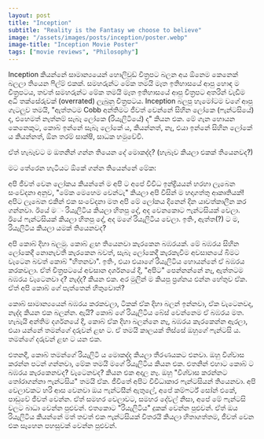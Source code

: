 ```yaml
---
layout: post
title: "Inception"
subtitle: "Reality is the Fantasy we choose to believe"
image: "/assets/images/posts/inception/poster.webp"
image-title: "Inception Movie Poster"
tags: ["movie reviews", "Philosophy"]
---
```


Inception කියන්නේ සාමාන්‍යයෙන් හොලිවුඩ් චිත්‍රපට බලන අය ඕනෙම කෙනෙක් බලලා තියෙන ෆිල්ම් එකක්. සමහරුන්ට මේක තමයි මෑත
ඉතිහාසයේ ආපු හොඳ ම චිත්‍රපටය, තවත් සමහරුන්ට මේක තමයි මෑත ඉතිහාසයේ ආපු චිත්‍රපට අතරින් වැඩිම අධි තක්සේරුවක් (overrated)
ලැබුනු චිත්‍රපටය. Inception බලපු හැමෝටම වගේ ආපු ගැටලුව තමයි, "ඇත්තටම Cobb අන්තිමට ජීවත් වෙන්නේ සිහින ලෝකෙ (ෆැන්ටසියේ) ද,
එහෙමත් නැත්නම් සැබෑ ලෝකෙ (රියැලිටියේ) ද" කියන එක. මේ ගැන හොයන කෙනෙකුට, කොබ් ඉන්නේ සැබෑ ලෝකේ ය, කියන්නත්, නෑ, එයා ඉන්නේ
සිහින ලෝකේ ය කියන්නත්, ඕන තරම් සාක්ෂි, සාධක හමුවේවි.

ඒත් හැබෑවට ම ඔතනින් ගන්න තියෙන දේ මොකද්ද? (හැබෑව කියලා එකක් තියෙනවද?)

මට තේරෙන හැටියට ඕකේ ගන්න තියෙන්නේ මේක:

අපි ජීවත් වෙන ලෝකය කියන්නේ ම අපි ට අපේ විවිධ ඉන්ද්‍රියයන් හරහා ලැබෙන සංවේදනා අනුව, "මේක මෙහෙම වෙන්ටැ" කියලා අපි විසින් ම
හදාගත්තු ආකෘතියක්! අපිට ලැබෙන එකින් එක සංවේදනා මත අපි මේ ලෝකය දිනෙන් දින යාවත්කාලීන කර ගන්නවා. ඊයේ ම⁣ං රියැලිටිය කියලා
හිතපු දේ, අද වෙනකොට ෆැන්ටසියක් වෙලා. ඊයේ ෆැන්ටසියක් කියලා හිතපු දේ, අද මගේ රියැලිටිය වෙලා. ඉතිං, ඇත්ත(?) ට ම, රියැලිටිය
කියලා යමක් තියෙනවද?

අපි කොබ් දිහා බලමු. කොබ් ළඟ තියෙනවා කැරකෙන බඹරයක්. මේ බඹරය සිහින ලෝකෙදී නොනැවතී කැරකෙන බවත්, සැබෑ ලෝකෙදී කැරකැවීම
අවසානයේ බිමට වැටෙන බවත් කොබ් "හිතනවා". ඉතිං, එයා එයාගේ රියැලිටිය හොයන්නේ ඒ බඹරය කරකවලා. ඒත් චිත්‍රපටයේ අවසාන දර්ශනයේ දී,
"අපිට" පෙන්නන්නේ නෑ, ඇත්තටම බඹරය වැටෙනවා ද? නැද්ද? කියන එක. අර මුලින් ම කියපු ප්‍රශ්නය එන්න හේතුව ඒක. ඒත් අපි කොබ් ගේ
පැත්තෙන් හිතුවොත්?

කොබ් සාමාන්‍යයෙන් බඹරය කරකවලා, ටිකක් ඒක දිහා බලන් ඉන්නවා, ඒක වැටෙනවද, නැද්ද කියන එක බලන්න. ඇයි? කොබ් ගේ රියැලිටිය බේස්
වෙන්නෙම ඒ බඹරය මත. හැබැයි අන්තිම දර්ශනයේ දී, කොබ් ඒක දිහා බලන්නෙ නෑ, බඹරය කැරකෙන්න ඇරලා, එයා යන්නේ තමන්ගේ දරුවන් ළඟ ට. ඒ
තමයි කාලයක් තිස්සේ ඔහුගේ ෆැන්ටසි ය. තමන්ගේ දරුවන් ළඟ ට යන එක.

එතනදී, කොබ් තමන්ගේ රියැලිටි ය මොකද්ද කියලා තීරණයකට එනවා. ඔහු විශ්වාස කරන්න පටන් ගන්නවා, මේක තමයි මගේ රියැලිටිය කියන එක.
එතනින් එහාට කොබ් ට බඹරය කැරකෙනවද? වැටෙනවද? කියන එක අදාල නෑ. ඔහු "විශ්වාස කරන්නට තෝරාගන්නා ෆැන්ටසිය" තමයි ඒක. ජීවිතේ අපිට
විවිධාකාර ෆැන්ටසියන් තියෙනවා. අපි වෙලාවකට හරි ආස වෙනවා ඔය ෆැන්ටසීන් ඇතුලේ, අපේ කම්ෆර්ට් සෝන් එකේ, පාඩුවේ ජීවත් වෙන්න.
ඒත් සමහර වෙලාවට, සමහර දේවල් නිසා, අපේ මේ ෆැන්ටසි වලට බාධා වෙන්න පුළුවන්. එතකොට "රියැලිටිය" දුකක් වෙන්න පුළුවන්. ඒත් ඔය
රියැලිටිය කියන්නේ මත් තවත් එක ෆැන්ටසියක් විතරයි කියලා හිතාගත්තම, ජීවත් වෙන එක සෑහෙන පහසුවක් වෙන්න පුළුවන්.
